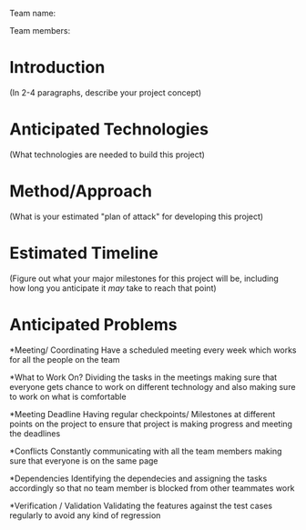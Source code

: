 Team name:

Team members:

# Introduction

(In 2-4 paragraphs, describe your project concept)

# Anticipated Technologies

(What technologies are needed to build this project)

# Method/Approach

(What is your estimated "plan of attack" for developing this project)

# Estimated Timeline

(Figure out what your major milestones for this project will be, including how long you anticipate it *may* take to reach that point)

# Anticipated Problems
*Meeting/ Coordinating
    Have a scheduled meeting every week which works for all the people on the team
    
*What to Work On?
    Dividing the tasks in the meetings making sure that everyone gets chance to work on different technology and also making sure to work on what is comfortable
    
*Meeting Deadline
    Having regular checkpoints/ Milestones at different points on the project to ensure that project is making progress and meeting the deadlines
    
*Conflicts
    Constantly communicating with all the team members making sure that everyone is on the same page
    
 *Dependencies
    Identifying the dependecies and assigning the tasks accordingly so that no team member is blocked from other teammates work
  
*Verification / Validation
    Validating the features against the test cases regularly to avoid any kind of regression
